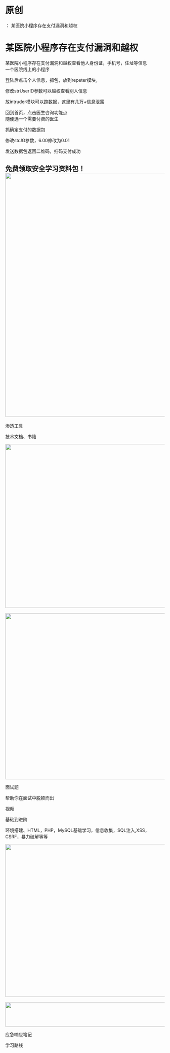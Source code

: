 # 原创
：  某医院小程序存在支付漏洞和越权

# 某医院小程序存在支付漏洞和越权

某医院小程序存在支付漏洞和越权查看他人身份证，手机号，住址等信息<br/> 一个医院线上的小程序

登陆后点击个人信息，抓包，放到repeter模块，

修改strUserID参数可以越权查看别人信息

放intruder模块可以跑数据，这里有几万+信息泄露

回到首页，点击医生咨询功能点<br/> 随便选一个需要付费的医生

抓确定支付的数据包

修改strJG参数，6.00修改为0.01

发送数据包返回二维码，扫码支付成功

## **免费领取安全学习资料包！**<img alt="" height="768" src="https://img-blog.csdnimg.cn/1894a1107c724bddbffc9e26fa86f914.png" width="1024"/>

渗透工具

技术文档、书籍

<img alt="" height="516" src="https://img-blog.csdnimg.cn/a84db63c8e214b6ca8ef05790d331ea5.png" width="852"/> <img alt="" height="523" src="https://img-blog.csdnimg.cn/4c99cde6d52047ce931213e2431a9b4f.png" width="856"/>

面试题

帮助你在面试中脱颖而出

视频

基础到进阶

环境搭建、HTML，PHP，MySQL基础学习，信息收集，SQL注入,XSS，CSRF，暴力破解等等

<img alt="" height="481" src="https://img-blog.csdnimg.cn/00d09d1f74e54e15805c1832eb0ab661.png" width="694"/> <img alt="" height="77" src="https://img-blog.csdnimg.cn/b8e054f8473e47c7abb633ffffbdd19a.png" width="665"/>

应急响应笔记

学习路线

 
